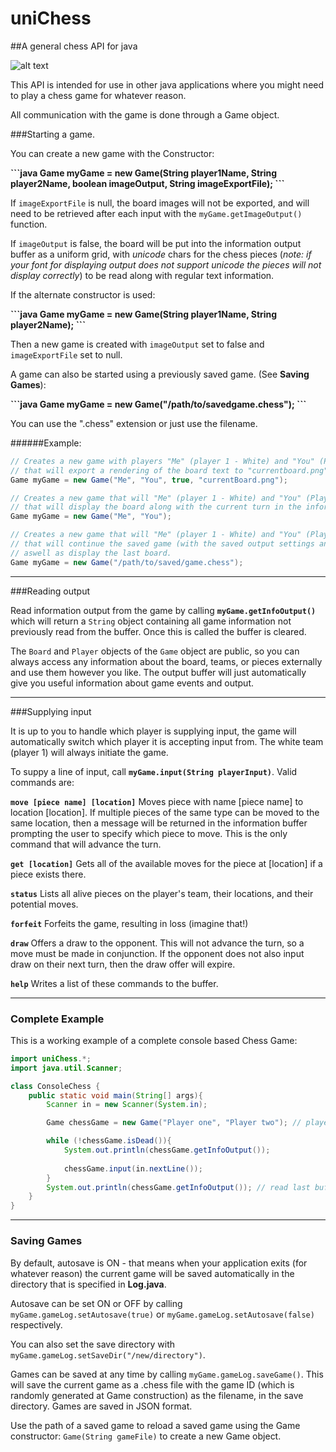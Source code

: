 # uniChess
##A general chess API for java

![alt text](http://i.imgur.com/5c8CG87.png "Example Image output")



This API is intended for use in other java applications where you might need to play a chess game for whatever reason. 


All communication with the game is done through a Game object. 


###Starting a game. 

You can create a new game with the Constructor:

<b>
```java
Game myGame = new Game(String player1Name, String player2Name, boolean imageOutput, String imageExportFile);
```
</b>

If `imageExportFile` is null, the board images will not be exported, and will need to be retrieved after each input with the `myGame.getImageOutput()` function.

If `imageOutput` is false, the board will be put into the information output buffer as a uniform grid, with *unicode* chars for the chess pieces (*note: if your font for displaying output does not support unicode the pieces will not display correctly*) to be read along with regular text information.

If the alternate constructor is used:

<b>
```java
Game myGame = new Game(String player1Name, String player2Name);
```
</b>

Then a new game is created with `imageOutput` set to false and `imageExportFile` set to null.

A game can also be started using a previously saved game. (See **Saving Games**):

<b>
```java
Game myGame = new Game("/path/to/savedgame.chess");
```
</b>

You can use the ".chess" extension or just use the filename.

######Example:

```java
// Creates a new game with players "Me" (player 1 - White) and "You" (Player 2 - Black) 
// that will export a rendering of the board text to "currentboard.png" after each turn. 
Game myGame = new Game("Me", "You", true, "currentBoard.png"); 

// Creates a new game that will "Me" (player 1 - White) and "You" (Player 2 - Black)
// that will display the board along with the current turn in the information buffer
Game myGame = new Game("Me", "You");

// Creates a new game that will "Me" (player 1 - White) and "You" (Player 2 - Black)
// that will continue the saved game (with the saved output settings and player names)
// aswell as display the last board.
Game myGame = new Game("/path/to/saved/game.chess");
```
___

###Reading output

Read information output from the game by calling <b>`myGame.getInfoOutput()`</b> which will return a `String` object containing all game information not previously read from the buffer. Once this is called the buffer is cleared. 


The `Board` and `Player` objects of the `Game` object are public, so you can always access any information about the board, teams, or pieces externally and use them however you like. The output buffer will just automatically give you useful information about game events and output.

___

###Supplying input

It is up to you to handle which player is supplying input, the game will automatically switch which player it is accepting input from. The white team (player 1) will always initiate the game. 

To suppy a line of input, call <b>`myGame.input(String playerInput)`</b>. Valid commands are:

<b>`move [piece name] [location]`</b> Moves piece with name [piece name] to location [location]. If multiple pieces of the same type can be moved to the same location, then a message will be returned in the information buffer prompting the user to specify which piece to move. This is the only command that will advance the turn.


<b>`get [location]`</b> Gets all of the available moves for the piece at [location] if a piece exists there.


<b>`status`</b> Lists all alive pieces on the player's team, their locations, and their potential moves.

<b>`forfeit`</b> Forfeits the game, resulting in loss (imagine that!)

<b>`draw`</b> Offers a draw to the opponent. This will not advance the turn, so a move must be made in conjunction. If the opponent does not also input draw on their next turn, then the draw offer will expire.

<b>`help`</b> Writes a list of these commands to the buffer. 

___

### Complete Example

This is a working example of a complete console based Chess Game:

```java
import uniChess.*;
import java.util.Scanner;

class ConsoleChess {
	public static void main(String[] args){
		Scanner in = new Scanner(System.in);

		Game chessGame = new Game("Player one", "Player two"); // player names

		while (!chessGame.isDead()){
			System.out.println(chessGame.getInfoOutput());
			
			chessGame.input(in.nextLine());
		}
		System.out.println(chessGame.getInfoOutput()); // read last buffer
	}
}
```

___

### Saving Games

By default, autosave is ON - that means when your application exits (for whatever reason) the current game will be saved automatically in the directory that is specified in <b>Log.java</b>. 

Autosave can be set ON or OFF by calling `myGame.gameLog.setAutosave(true)` or `myGame.gameLog.setAutosave(false)` respectively.

You can also set the save directory with `myGame.gameLog.setSaveDir("/new/directory")`.

Games can be saved at any time by calling `myGame.gameLog.saveGame()`. This will save the current game as a .chess file with the game ID (which is randomly generated at Game construction) as the filename, in the save directory. Games are saved in JSON format.


Use the path of a saved game to reload a saved game using the Game constructor: `Game(String gameFile)` to create a new Game object.
